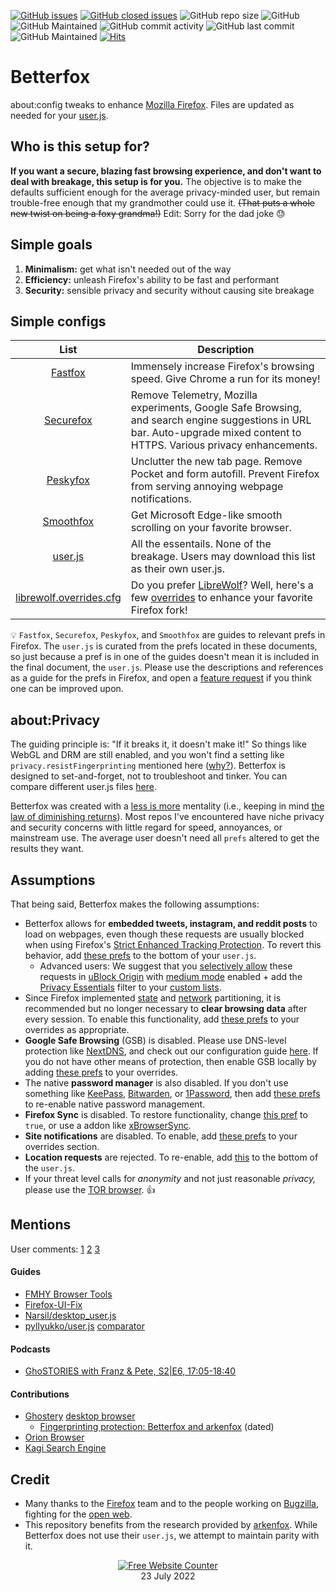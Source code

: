 [![GitHub issues](https://img.shields.io/github/issues/yokoffing/BetterFox)](https://github.com/yokoffing/Better-Fox/issues)
[![GitHub closed issues](https://badgen.net/github/closed-issues/yokoffing/Betterfox?color=green)](https://github.com/yokoffing/Betterfox/issues?q=is%3Aissue+is%3Aclosed)
![GitHub repo size](https://img.shields.io/github/repo-size/yokoffing/Betterfox)
![GitHub](https://img.shields.io/github/license/yokoffing/Betterfox?color=blue)
![GitHub Maintained](https://img.shields.io/badge/Open%20Source-Yes-green)
![GitHub commit activity](https://img.shields.io/github/commit-activity/y/yokoffing/Betterfox)
![GitHub last commit](https://img.shields.io/github/last-commit/yokoffing/Betterfox)
![GitHub Maintained](https://img.shields.io/badge/maintained-yes-green)
[![Hits](https://hits.seeyoufarm.com/api/count/incr/badge.svg?url=https%3A%2F%2Fgithub.com%2Fyokoffing%2FBetter-Fox&count_bg=%2379C83D&title_bg=%23555555&icon=&icon_color=%23E7E7E7&title=hits&edge_flat=false)](https://hits.seeyoufarm.com)

# Betterfox
about:config tweaks to enhance [Mozilla Firefox](https://www.mozilla.org/en-US/firefox/new/ "Firefox Homepage"). Files are updated as needed for your [user.js](http://kb.mozillazine.org/User.js_file).


## Who is this setup for?
**If you want a secure, blazing fast browsing experience, and don't want to deal with breakage, this setup is for you.** The objective is to make the defaults sufficient enough for the average privacy-minded user, but remain trouble-free enough that my grandmother could use it. <strike>(That puts a whole new twist on being a foxy grandma!)</strike> Edit: Sorry for the dad joke 😓


## Simple goals
1) **Minimalism:** get what isn't needed out of the way
2) **Efficiency:** unleash Firefox's ability to be fast and performant
3) **Security:** sensible privacy and security without causing site breakage


## Simple configs

| List      | Description |
|:---------:|-------------|
| [Fastfox](https://github.com/yokoffing/Betterfox/blob/master/FastFox.js)   | Immensely increase Firefox's browsing speed. Give Chrome a run for its money!|
| [Securefox](https://github.com/yokoffing/Betterfox/blob/master/SecureFox.js) | Remove Telemetry, Mozilla experiments, Google Safe Browsing, and search engine suggestions in URL bar. Auto-upgrade mixed content to HTTPS. Various privacy enhancements. |
| [Peskyfox](https://github.com/yokoffing/Betterfox/blob/master/PeskyFox.js)  | Unclutter the new tab page. Remove Pocket and form autofill. Prevent Firefox from serving annoying webpage notifications. |
| [Smoothfox](https://github.com/yokoffing/Betterfox/blob/master/SmoothFox.js) | Get Microsoft Edge-like smooth scrolling on your favorite browser. |
| [user.js](https://github.com/yokoffing/Betterfox/blob/master/user.js) | All the essentails. None of the breakage. Users may download this list as their own user.js. |
| [librewolf.overrides.cfg](https://github.com/yokoffing/Betterfox/blob/master/librewolf.overrides.cfg) | Do you prefer [LibreWolf](https://librewolf.net/)? Well, here's a few [overrides](https://librewolf.net/docs/settings/) to enhance your favorite Firefox fork! |

:bulb: `Fastfox`, `Securefox`, `Peskyfox`, and `Smoothfox` are guides to relevant prefs in Firefox. The `user.js` is curated from the prefs located in these documents, so just because a pref is in one of the guides doesn't mean it is included in the final document, the `user.js`. Please use the descriptions and references as a guide for the prefs in Firefox, and open a [feature request](https://github.com/yokoffing/Betterfox/issues/new/choose) if you think one can be improved upon.

## about:Privacy
The guiding principle is: "If it breaks it, it doesn't make it!" So things like WebGL and DRM are still enabled, and you won't find a setting like `privacy.resistFingerprinting` mentioned here ([why?](https://old.reddit.com/r/firefox/comments/wuqpgi/are_there_any_aboutconfig_tweaks_to_get_smooth/ile3whx/?context=3)). Betterfox is designed to set-and-forget, not to troubleshoot and tinker. You can compare different user.js files [here](https://jm42.github.io/compare-user.js).

Betterfox was created with a [less is more](https://medium.com/the-mission/less-is-more-the-minimum-effective-dose-e6d56625931e) mentality (i.e., keeping in mind [the law of diminishing returns](https://www.investopedia.com/terms/l/lawofdiminishingmarginalreturn.asp)). Most repos I've encountered have niche privacy and security concerns with little regard for speed, annoyances, or mainstream use. The average user doesn't need all `prefs` altered to get the results they want.

## Assumptions
That being said, Betterfox makes the following assumptions:
* Betterfox allows for **embedded tweets, instagram, and reddit posts** to load on webpages, even though these requests are usually blocked when using Firefox's [Strict Enhanced Tracking Protection](https://support.mozilla.org/en-US/kb/enhanced-tracking-protection-firefox-desktop#w_strict-enhanced-tracking-protection). To revert this behavior, add [these prefs](https://github.com/yokoffing/Betterfox/blob/5d16f192d4c7fb36cf723f2aedf118bc62bfd115/SecureFox.js#L62-L65) to the bottom of your `user.js`.
   * Advanced users: We suggest that you [selectively allow](https://github.com/gorhill/uBlock/wiki/Dynamic-filtering:-quick-guide) these requests in [uBlock Origin](https://addons.mozilla.org/blog/ublock-origin-everything-you-need-to-know-about-the-ad-blocker/) with [medium mode](https://github.com/gorhill/uBlock/wiki/Blocking-mode:-medium-mode) enabled + add the [Privacy Essentials](https://github.com/yokoffing/filterlists/blob/main/PrivacyEssentials.txt) filter to your [custom lists](https://github.com/gorhill/uBlock/wiki/Dashboard:-Filter-lists#3rd-party-filter-lists).
* Since Firefox implemented [state](https://github.com/yokoffing/Betterfox/blob/537eb902106f5cacebfd7a77555193ba4573dc6e/SecureFox.js#L73-L88) and [network](https://github.com/yokoffing/Betterfox/blob/537eb902106f5cacebfd7a77555193ba4573dc6e/SecureFox.js#L93-L100) partitioning, it is recommended but no longer necessary to **clear browsing data** after every session. To enable this functionality, add [these prefs](https://github.com/yokoffing/Betterfox/blob/7335ba361f1d9f1e6a0198fb8caa892ab5d2af2d/Securefox.js#L397-L422) to your overrides as appropriate.
* **Google Safe Browsing** (GSB) is disabled. Please use DNS-level protection like [NextDNS](https://nextdns.io/?from=xujj63g5), and check out our configuration guide [here](https://github.com/yokoffing/NextDNS-Config). If you do not have other means of protection, then enable GSB locally by adding [these prefs](https://github.com/yokoffing/Betterfox/blob/b354f21405fcfedee8ae9a132eac8d243b59ced7/SecureFox.js#L974-L983) to your overrides.
* The native **password manager** is also disabled. If you don't use something like [KeePass](https://addons.mozilla.org/en-US/firefox/addon/keepassxc-browser/), [Bitwarden](https://addons.mozilla.org/en-US/firefox/addon/bitwarden-password-manager/), or [1Password](https://addons.mozilla.org/en-US/firefox/addon/1password-x-password-manager), then add [these prefs](https://github.com/yokoffing/Betterfox/blob/d754c8de3ad9bcae782d99284e2c62514ae484f8/SecureFox.js#L739-L745) to re-enable native password management.
* **Firefox Sync** is disabled. To restore functionality, change [this pref](https://github.com/yokoffing/Betterfox/blob/b354f21405fcfedee8ae9a132eac8d243b59ced7/SecureFox.js#L989-L992) to `true`, or use a addon like [xBrowserSync](https://addons.mozilla.org/en-US/firefox/addon/xbs/).
* **Site notifications** are disabled. To enable, add [these prefs](https://github.com/yokoffing/Betterfox/blob/82dc44a55844d2830bba37576e47367206f70e63/Securefox.js#L1090-L1092) to your overrides section.
* **Location requests** are rejected. To re-enable, add [this](https://github.com/yokoffing/Betterfox/blob/82dc44a55844d2830bba37576e47367206f70e63/Securefox.js#L1101-L1102) to the bottom of the `user.js`.
* If your threat level calls for _anonymity_ and not just reasonable _privacy,_ please use the [TOR browser](https://www.torproject.org). :thumbsup:

## Mentions

User comments:
[1](https://old.reddit.com/r/firefox/comments/xsw0zt/comment/iqo0dbv/?context=3)
[2](https://old.reddit.com/r/technology/comments/m4qdvt/google_accused_of_tracking_users_in_incognito/gqwzzgr/?context=2) [3](https://old.reddit.com/r/Ubuntu/comments/pke4wz/suspicious_file_found_after_using_brave/hc568jg/?context=2)

#### Guides
* [FMHY Browser Tools](https://github.com/nbats/FMHYedit/blob/main/AdblockVPNGuide.md#-browser-tools)
* [Firefox-UI-Fix](https://github.com/black7375/Firefox-UI-Fix/wiki/Tips#privacy)
* [Narsil/desktop_user.js](https://git.nixnet.services/Narsil/desktop_user.js#thanks)
* [pyllyukko/user.js](https://github.com/pyllyukko/user.js) [comparator](https://jm42.github.io/compare-user.js/)

#### Podcasts
* [GhoSTORIES with Franz & Pete, S2|E6, 17:05-18:40](https://anchor.fm/ghostories/episodes/S2E6-We-Talking-Ghostery-Dawn----Again-er0q02/a-a4o5vmh)

#### Contributions
* [Ghostery](https://github.com/ghostery/user-agent-desktop#community) [desktop browser](https://github.com/ghostery/user-agent-desktop/issues?q=is%3Apr+is%3Aissue+author%3Ayokoffing+)
  * [Fingerprinting protection: Betterfox and arkenfox](https://github.com/ghostery/user-agent-desktop/issues/486) (dated)
* [Orion Browser](https://orionfeedback.org/?author=yokoffing)
* [Kagi Search Engine](https://kagifeedback.org/?author=yokoffing)

## Credit
* Many thanks to the [Firefox](https://www.mozilla.org/en-US/firefox/new/) team and to the people working on [Bugzilla](https://bugzilla.mozilla.org/home), fighting for the [open web](https://docs.openwebsandbox.org/learn/ows-articles/what-is-the-open-web).
* This repository benefits from the research provided by [arkenfox](https://github.com/arkenfox/user.js). While Betterfox does not use their `user.js`, we attempt to maintain parity with it.

<div align='center'><a href='https://www.websitecounterfree.com'><img src='https://www.websitecounterfree.com/c.php?d=9&id=19653&s=1' border='0' alt='Free Website Counter'></a><br / >
<div align='center'>23 July 2022</div>
